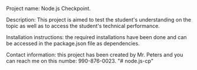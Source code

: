 Project name: Node.js Checkpoint.

Description: This project is aimed to test the student's understanding on the topic as well as to access the student's technical performance.

Installation instructions: the required installations have been done and can be accessed in the package.json file as dependencies.

Contact information: this project has been created by Mr. Peters and you can reach me on this numbe: 990-876-0023.
"# node.js-cp" 
